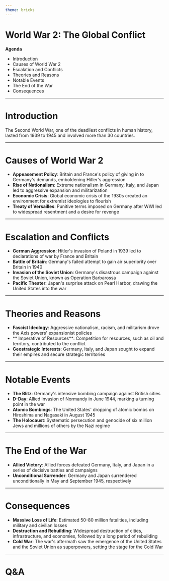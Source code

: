 ```yaml
---
theme: bricks
---
```


# World War 2: The Global Conflict

**Agenda**

* Introduction
* Causes of World War 2
* Escalation and Conflicts
* Theories and Reasons
* Notable Events
* The End of the War
* Consequences

---

# Introduction

The Second World War, one of the deadliest conflicts in human history, lasted from 1939 to 1945 and involved more than 30 countries.

---

# Causes of World War 2

* **Appeasement Policy**: Britain and France's policy of giving in to Germany's demands, emboldening Hitler's aggression
* **Rise of Nationalism**: Extreme nationalism in Germany, Italy, and Japan led to aggressive expansion and militarization
* **Economic Crisis**: Global economic crisis of the 1930s created an environment for extremist ideologies to flourish
* **Treaty of Versailles**: Punitive terms imposed on Germany after WWI led to widespread resentment and a desire for revenge

---

# Escalation and Conflicts

* **German Aggression**: Hitler's invasion of Poland in 1939 led to declarations of war by France and Britain
* **Battle of Britain**: Germany's failed attempt to gain air superiority over Britain in 1940
* **Invasion of the Soviet Union**: Germany's disastrous campaign against the Soviet Union, known as Operation Barbarossa
* **Pacific Theater**: Japan's surprise attack on Pearl Harbor, drawing the United States into the war

---

# Theories and Reasons

* **Fascist Ideology**: Aggressive nationalism, racism, and militarism drove the Axis powers' expansionist policies
* ** Imperative of Resources**: Competition for resources, such as oil and territory, contributed to the conflict
* **Geostrategic Interests**: Germany, Italy, and Japan sought to expand their empires and secure strategic territories

---

# Notable Events

* **The Blitz**: Germany's intensive bombing campaign against British cities
* **D-Day**: Allied invasion of Normandy in June 1944, marking a turning point in the war
* **Atomic Bombings**: The United States' dropping of atomic bombs on Hiroshima and Nagasaki in August 1945
* **The Holocaust**: Systematic persecution and genocide of six million Jews and millions of others by the Nazi regime

---

# The End of the War

* **Allied Victory**: Allied forces defeated Germany, Italy, and Japan in a series of decisive battles and campaigns
* **Unconditional Surrender**: Germany and Japan surrendered unconditionally in May and September 1945, respectively

---

# Consequences

* **Massive Loss of Life**: Estimated 50-80 million fatalities, including military and civilian losses
* **Destruction and Rebuilding**: Widespread destruction of cities, infrastructure, and economies, followed by a long period of rebuilding
* **Cold War**: The war's aftermath saw the emergence of the United States and the Soviet Union as superpowers, setting the stage for the Cold War

---

# Q&A